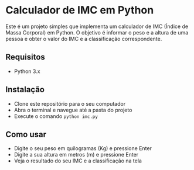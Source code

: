 
# Calculador de IMC em Python

Este é um projeto simples que implementa um calculador de IMC (Índice de Massa Corporal) em Python. O objetivo é informar o peso e a altura de uma pessoa e obter o valor do IMC e a classificação correspondente.

## Requisitos

- Python 3.x

## Instalação

- Clone este repositório para o seu computador
- Abra o terminal e navegue até a pasta do projeto
- Execute o comando `python imc.py`

## Como usar

- Digite o seu peso em quilogramas (Kg) e pressione Enter
- Digite a sua altura em metros (m) e pressione Enter
- Veja o resultado do seu IMC e a classificação na tela
